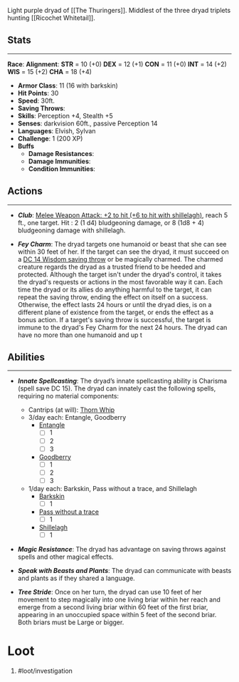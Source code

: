 Light purple dryad of [[The Thuringers]].
Middlest of the three dryad triplets hunting [[Ricochet Whitetail]].

## Stats
---
**Race**:
**Alignment**:
	**STR** = 10 (+0)
	**DEX** = 12 (+1)
	**CON** = 11 (+0)
	**INT** = 14 (+2)
	**WIS** = 15 (+2)
	**CHA** = 18 (+4)
-   **Armor Class**: 11 (16 with barkskin)
-   **Hit Points**: 30
-   **Speed**: 30ft.
-   **Saving Throws**:
-   **Skills**: Perception +4, Stealth +5
-   **Senses**: darkvision 60ft., passive Perception 14
-   **Languages**: Elvish, Sylvan
-   **Challenge**: 1 (200 XP)
-   **Buffs**
	-   **Damage Resistances**:
	-   **Damage Immunities**:
	-   **Condition Immunities**:

## Actions
---
- ***Club***: <u>Melee Weapon Attack: +2 to hit (+6 to hit with shillelagh)</u>, reach 5 ft., one target. Hit : 2 (1 d4) bludgeoning damage, or 8 (1d8 + 4) bludgeoning damage with shillelagh.  

- ***Fey Charm***: The dryad targets one humanoid or beast that she can see within 30 feet of her. If the target can see the dryad, it must succeed on a <u>DC 14 Wisdom saving throw</u> or be magically charmed. The charmed creature regards the dryad as a trusted friend to be heeded and protected. Although the target isn't under the dryad's control, it takes the dryad's requests or actions in the most favorable way it can. Each time the dryad or its allies do anything harmful to the target, it can repeat the saving throw, ending the effect on itself on a success. Otherwise, the effect lasts 24 hours or until the dryad dies, is on a different plane of existence from the target, or ends the effect as a bonus action. If a target's saving throw is successful, the target is immune to the dryad's Fey Charm for the next 24 hours. The dryad can have no more than one humanoid and up t

## Abilities
---
-  ***Innate Spellcasting***: The dryad’s innate spellcasting ability is Charisma (spell save DC 15). The dryad can innately cast the following spells, requiring no material components:
	- Cantrips (at will): [Thorn Whip](http://dnd5e.wikidot.com/spell:thorn-whip)
	- 3/day each: Entangle, Goodberry
		- [Entangle](https://roll20.net/compendium/dnd5e/Spells:Entangle/#h-Entangle) 
			- [ ] 1
			- [ ] 2
			- [ ] 3
		- [Goodberry](https://roll20.net/compendium/dnd5e/Spells:Goodberry#content)
			- [ ] 1
			- [ ] 2
			- [ ] 3
	- 1/day each: Barkskin, Pass without a trace, and Shillelagh
		- [Barkskin](https://roll20.net/compendium/dnd5e/Spells:Barkskin#content)
			- [ ] 1
		- [Pass without a trace](https://roll20.net/compendium/dnd5e/Spells:Pass%20without%20Trace#content)
			- [ ] 1
		- [Shillelagh](https://roll20.net/compendium/dnd5e/Spells:Shillelagh#content)
			- [ ] 1

- ***Magic Resistance***: The dryad has advantage on saving throws against spells and other magical effects.

- ***Speak with Beasts and Plants***: The dryad can communicate with beasts and plants as if they shared a language.

- ***Tree Stride***: Once on her turn, the dryad can use 10 feet of her movement to step magically into one living briar within her reach and emerge from a second living briar within 60 feet of the first briar, appearing in an unoccupied space within 5 feet of the second briar. Both briars must be Large or bigger.

# Loot
1. #loot/investigation 
	